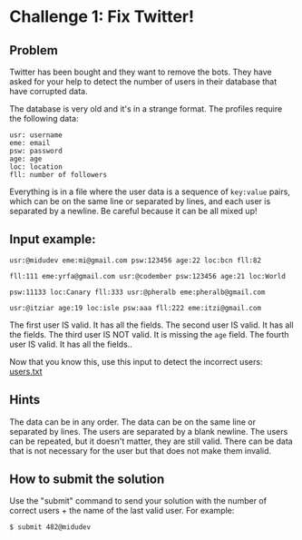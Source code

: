 # Challenge 1: Fix Twitter!

## Problem

Twitter has been bought and they want to remove the bots. They have asked for your help to detect the number of users in their database that have corrupted data.

The database is very old and it's in a strange format.
The profiles require the following data:

```
usr: username
eme: email
psw: password
age: age
loc: location
fll: number of followers
```

Everything is in a file where the user data is a sequence of `key:value` pairs, which can be on the same line or separated by lines, 
and each user is separated by a newline. Be careful because it can be all mixed up!

## Input example:

```
usr:@midudev eme:mi@gmail.com psw:123456 age:22 loc:bcn fll:82

fll:111 eme:yrfa@gmail.com usr:@codember psw:123456 age:21 loc:World

psw:11133 loc:Canary fll:333 usr:@pheralb eme:pheralb@gmail.com

usr:@itziar age:19 loc:isle psw:aaa fll:222 eme:itzi@gmail.com
```

The first user IS valid. It has all the fields.
The second user IS valid. It has all the fields.
The third user IS NOT valid. It is missing the `age` field.
The fourth user IS valid. It has all the fields..

Now that you know this, use this input to detect the incorrect users: [users.txt](https://codember.dev/users.txt)

## Hints
The data can be in any order.
The data can be on the same line or separated by lines.
The users are separated by a blank newline.
The users can be repeated, but it doesn't matter, they are still valid.
There can be data that is not necessary for the user but that does not make them invalid.

## How to submit the solution
Use the "submit" command to send your solution with the number of correct users + the name of the last valid user. For example:

```
$ submit 482@midudev
```